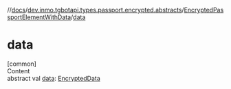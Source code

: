 //[docs](../../../index.md)/[dev.inmo.tgbotapi.types.passport.encrypted.abstracts](../index.md)/[EncryptedPassportElementWithData](index.md)/[data](data.md)



# data  
[common]  
Content  
abstract val [data](data.md): [EncryptedData](../../dev.inmo.tgbotapi.types.passport.credentials/index.md#%5Bdev.inmo.tgbotapi.types.passport.credentials%2FEncryptedData%2F%2F%2FPointingToDeclaration%2F%5D%2FClasslikes%2F625018081)  



